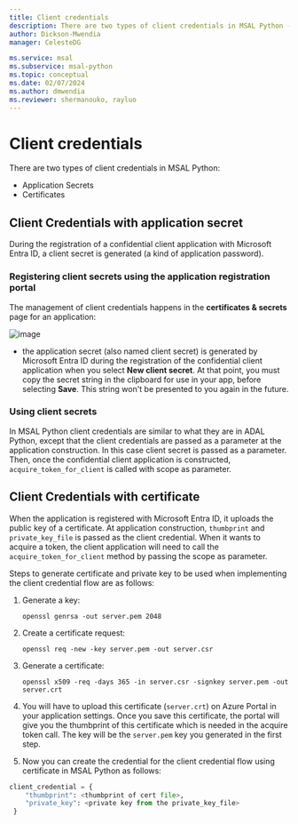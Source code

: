 ```yaml
---
title: Client credentials
description: There are two types of client credentials in MSAL Python - application secrets and certificates.
author: Dickson-Mwendia
manager: CelesteDG

ms.service: msal
ms.subservice: msal-python
ms.topic: conceptual
ms.date: 02/07/2024
ms.author: dmwendia
ms.reviewer: shermanouko, rayluo
---
```


# Client credentials

There are two types of client credentials in MSAL Python:

- Application Secrets
- Certificates

## Client Credentials with application secret

During the registration of a confidential client application with Microsoft Entra ID, a client secret is generated (a kind of application password).

### Registering client secrets using the application registration portal

The management of client credentials happens in the **certificates & secrets** page for an application:

![image](https://user-images.githubusercontent.com/13203188/49435190-4f385300-f7b6-11e8-8a83-7e468e5fd124.png)

- the application secret (also named client secret) is generated by Microsoft Entra ID during the registration of the confidential client application when you select **New client secret**. At that point, you must copy the secret string in the clipboard for use in your app, before selecting **Save**. This string won't be presented to you again in the future.

### Using client secrets

In MSAL Python client credentials are similar to what they are in ADAL Python, except that the client credentials are passed as a parameter at the application construction. In this case client secret is passed as a parameter. Then, once the confidential client application is constructed, `acquire_token_for_client` is called with scope as parameter.

## Client Credentials with certificate

When the application is registered with Microsoft Entra ID, it uploads the public key of a certificate. At application construction, `thumbprint` and `private_key_file` is passed as the client credential. When it wants to acquire a token, the client application will need to call the `acquire_token_for_client` method by passing the scope as parameter.

Steps to generate certificate and private key to be used when implementing the client credential flow are as follows:

1. Generate a key:

   `openssl genrsa -out server.pem 2048 `

2. Create a certificate request:

   `openssl req -new -key server.pem -out server.csr`

3. Generate a certificate:

   `openssl x509 -req -days 365 -in server.csr -signkey server.pem -out server.crt`

4. You will have to upload this certificate (`server.crt`) on Azure Portal in your application settings. Once you save this certificate, the portal will give you the thumbprint of this certificate which is needed in the acquire token call. The key will be the `server.pem` key you generated in the first step.

5. Now you can create the credential for the client credential flow using certificate in MSAL Python as follows:

```python
client_credential = {
    "thumbprint": <thumbprint of cert file>,
    "private_key": <private key from the private_key_file>
 }
```
